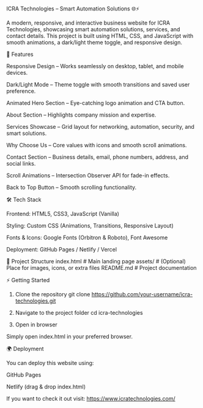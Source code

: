 ICRA Technologies – Smart Automation Solutions 🌐⚡

A modern, responsive, and interactive business website for ICRA Technologies, showcasing smart automation solutions, services, and contact details.
This project is built using HTML, CSS, and JavaScript with smooth animations, a dark/light theme toggle, and responsive design.

🚀 Features

Responsive Design – Works seamlessly on desktop, tablet, and mobile devices.

Dark/Light Mode – Theme toggle with smooth transitions and saved user preference.

Animated Hero Section – Eye-catching logo animation and CTA button.

About Section – Highlights company mission and expertise.

Services Showcase – Grid layout for networking, automation, security, and smart solutions.

Why Choose Us – Core values with icons and smooth scroll animations.

Contact Section – Business details, email, phone numbers, address, and social links.

Scroll Animations – Intersection Observer API for fade-in effects.

Back to Top Button – Smooth scrolling functionality.

🛠️ Tech Stack

Frontend: HTML5, CSS3, JavaScript (Vanilla)

Styling: Custom CSS (Animations, Transitions, Responsive Layout)

Fonts & Icons: Google Fonts (Orbitron & Roboto), Font Awesome

Deployment: GitHub Pages / Netlify / Vercel

📂 Project Structure
index.html        # Main landing page
assets/           # (Optional) Place for images, icons, or extra files
README.md         # Project documentation

⚡ Getting Started
1. Clone the repository
git clone https://github.com/your-username/icra-technologies.git

2. Navigate to the project folder
cd icra-technologies

3. Open in browser

Simply open index.html in your preferred browser.

🌍 Deployment

You can deploy this website using:

GitHub Pages

Netlify (drag & drop index.html)

If you want to check it out visit: https://www.icratechnologies.com/
